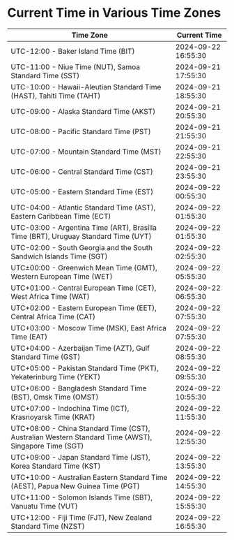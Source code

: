 # Current Time in Various Time Zones

| Time Zone | Current Time |
|-----------|--------------|
| UTC-12:00 - Baker Island Time (BIT) | 2024-09-22 16:55:30 |
| UTC-11:00 - Niue Time (NUT), Samoa Standard Time (SST) | 2024-09-21 17:55:30 |
| UTC-10:00 - Hawaii-Aleutian Standard Time (HAST), Tahiti Time (TAHT) | 2024-09-21 18:55:30 |
| UTC-09:00 - Alaska Standard Time (AKST) | 2024-09-21 20:55:30 |
| UTC-08:00 - Pacific Standard Time (PST) | 2024-09-21 21:55:30 |
| UTC-07:00 - Mountain Standard Time (MST) | 2024-09-21 22:55:30 |
| UTC-06:00 - Central Standard Time (CST) | 2024-09-21 23:55:30 |
| UTC-05:00 - Eastern Standard Time (EST) | 2024-09-22 00:55:30 |
| UTC-04:00 - Atlantic Standard Time (AST), Eastern Caribbean Time (ECT) | 2024-09-22 01:55:30 |
| UTC-03:00 - Argentina Time (ART), Brasília Time (BRT), Uruguay Standard Time (UYT) | 2024-09-22 01:55:30 |
| UTC-02:00 - South Georgia and the South Sandwich Islands Time (SGT) | 2024-09-22 02:55:30 |
| UTC±00:00 - Greenwich Mean Time (GMT), Western European Time (WET) | 2024-09-22 05:55:30 |
| UTC+01:00 - Central European Time (CET), West Africa Time (WAT) | 2024-09-22 06:55:30 |
| UTC+02:00 - Eastern European Time (EET), Central Africa Time (CAT) | 2024-09-22 07:55:30 |
| UTC+03:00 - Moscow Time (MSK), East Africa Time (EAT) | 2024-09-22 07:55:30 |
| UTC+04:00 - Azerbaijan Time (AZT), Gulf Standard Time (GST) | 2024-09-22 08:55:30 |
| UTC+05:00 - Pakistan Standard Time (PKT), Yekaterinburg Time (YEKT) | 2024-09-22 09:55:30 |
| UTC+06:00 - Bangladesh Standard Time (BST), Omsk Time (OMST) | 2024-09-22 10:55:30 |
| UTC+07:00 - Indochina Time (ICT), Krasnoyarsk Time (KRAT) | 2024-09-22 11:55:30 |
| UTC+08:00 - China Standard Time (CST), Australian Western Standard Time (AWST), Singapore Time (SGT) | 2024-09-22 12:55:30 |
| UTC+09:00 - Japan Standard Time (JST), Korea Standard Time (KST) | 2024-09-22 13:55:30 |
| UTC+10:00 - Australian Eastern Standard Time (AEST), Papua New Guinea Time (PGT) | 2024-09-22 14:55:30 |
| UTC+11:00 - Solomon Islands Time (SBT), Vanuatu Time (VUT) | 2024-09-22 15:55:30 |
| UTC+12:00 - Fiji Time (FJT), New Zealand Standard Time (NZST) | 2024-09-22 16:55:30 |
